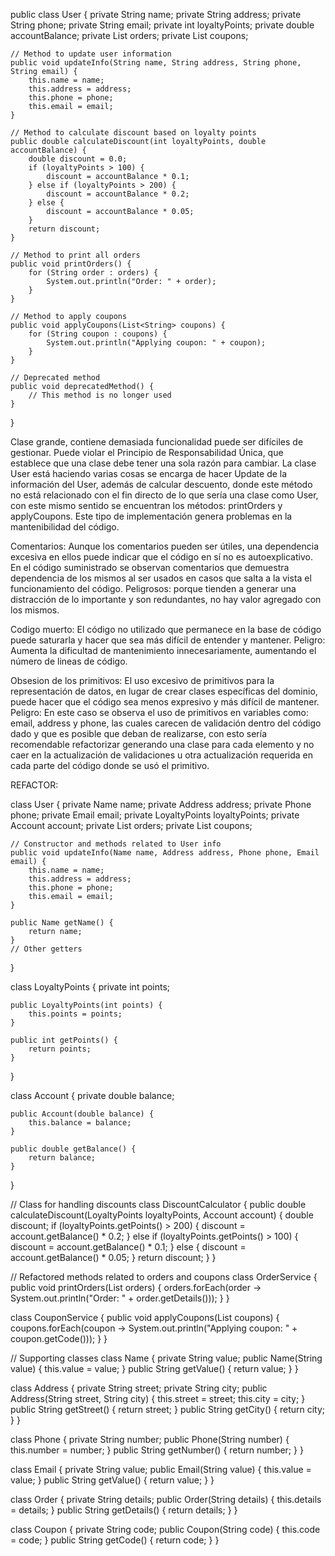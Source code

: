 public class User {
    private String name;
    private String address;
    private String phone;
    private String email;
    private int loyaltyPoints;
    private double accountBalance;
    private List<String> orders;
    private List<String> coupons;

    // Method to update user information
    public void updateInfo(String name, String address, String phone, String email) {
        this.name = name;
        this.address = address;
        this.phone = phone;
        this.email = email;
    }

    // Method to calculate discount based on loyalty points
    public double calculateDiscount(int loyaltyPoints, double accountBalance) {
        double discount = 0.0;
        if (loyaltyPoints > 100) {
            discount = accountBalance * 0.1;
        } else if (loyaltyPoints > 200) {
            discount = accountBalance * 0.2;
        } else {
            discount = accountBalance * 0.05;
        }
        return discount;
    }

    // Method to print all orders
    public void printOrders() {
        for (String order : orders) {
            System.out.println("Order: " + order);
        }
    }

    // Method to apply coupons
    public void applyCoupons(List<String> coupons) {
        for (String coupon : coupons) {
            System.out.println("Applying coupon: " + coupon);
        }
    }

    // Deprecated method
    public void deprecatedMethod() {
        // This method is no longer used
    }
}


Clase grande, contiene demasiada funcionalidad puede ser difíciles de gestionar. Puede violar el Principio de Responsabilidad Única, que establece que una clase debe tener una sola razón para cambiar. La clase User está haciendo varias cosas se encarga de hacer Update de la información del User, además de calcular descuento, donde este método no está relacionado con el fin directo de lo que sería una clase como User, con este mismo sentido se encuentran los métodos: printOrders y applyCoupons. Este tipo de implementación genera problemas en la mantenibilidad del código. 

Comentarios: Aunque los comentarios pueden ser útiles, una dependencia excesiva en ellos puede indicar que el código en sí no es autoexplicativo. En el código suministrado se observan comentarios que demuestra dependencia de los mismos al ser usados en casos que salta a la vista el funcionamiento del código. Peligrosos: porque tienden a generar una distracción de lo importante y son redundantes, no hay valor agregado con los mismos.

Codigo muerto: El código no utilizado que permanece en la base de código puede saturarla y hacer que sea más difícil de entender y mantener. Peligro: Aumenta la dificultad de mantenimiento innecesariamente, aumentando el número de lineas de código.

Obsesion de los primitivos: El uso excesivo de primitivos para la representación de datos, en lugar de crear clases específicas del dominio, puede hacer que el código sea menos expresivo y más difícil de mantener. Peligro: En este caso se observa el uso de primitivos en variables como: email, address y phone, las cuales carecen de validación dentro del código dado y que es posible que deban de realizarse, con esto sería recomendable refactorizar generando una clase para cada elemento y no caer en la actualización de validaciones u otra actualización requerida en cada parte del código donde se usó el primitivo.

REFACTOR:


class User {
    private Name name;
    private Address address;
    private Phone phone;
    private Email email;
    private LoyaltyPoints loyaltyPoints;
    private Account account;
    private List<Order> orders;
    private List<Coupon> coupons;

    // Constructor and methods related to User info
    public void updateInfo(Name name, Address address, Phone phone, Email email) {
        this.name = name;
        this.address = address;
        this.phone = phone;
        this.email = email;
    }

    public Name getName() {
        return name;
    }
    // Other getters
}

class LoyaltyPoints {
    private int points;

    public LoyaltyPoints(int points) {
        this.points = points;
    }

    public int getPoints() {
        return points;
    }
}

class Account {
    private double balance;

    public Account(double balance) {
        this.balance = balance;
    }

    public double getBalance() {
        return balance;
    }
}

// Class for handling discounts
class DiscountCalculator {
    public double calculateDiscount(LoyaltyPoints loyaltyPoints, Account account) {
        double discount;
        if (loyaltyPoints.getPoints() > 200) {
            discount = account.getBalance() * 0.2;
        } else if (loyaltyPoints.getPoints() > 100) {
            discount = account.getBalance() * 0.1;
        } else {
            discount = account.getBalance() * 0.05;
        }
        return discount;
    }
}

// Refactored methods related to orders and coupons
class OrderService {
    public void printOrders(List<Order> orders) {
        orders.forEach(order -> System.out.println("Order: " + order.getDetails()));
    }
}

class CouponService {
    public void applyCoupons(List<Coupon> coupons) {
        coupons.forEach(coupon -> System.out.println("Applying coupon: " + coupon.getCode()));
    }
}

// Supporting classes
class Name {
    private String value;
    public Name(String value) { this.value = value; }
    public String getValue() { return value; }
}

class Address {
    private String street;
    private String city;
    public Address(String street, String city) {
        this.street = street;
        this.city = city;
    }
    public String getStreet() { return street; }
    public String getCity() { return city; }
}

class Phone {
    private String number;
    public Phone(String number) { this.number = number; }
    public String getNumber() { return number; }
}

class Email {
    private String value;
    public Email(String value) { this.value = value; }
    public String getValue() { return value; }
}

class Order {
    private String details;
    public Order(String details) { this.details = details; }
    public String getDetails() { return details; }
}

class Coupon {
    private String code;
    public Coupon(String code) { this.code = code; }
    public String getCode() { return code; }
}
